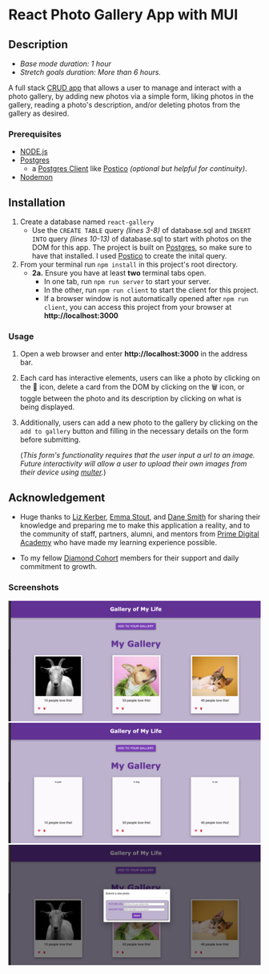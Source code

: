 # React Photo Gallery App with MUI

## Description
- _Base mode duration: 1 hour_
- _Stretch goals duration: More than 6 hours._

A full stack [CRUD app](https://www.freecodecamp.org/news/crud-operations-explained/) that allows a user to manage and interact with a photo gallery, by adding new photos via a simple form, liking photos in the gallery, reading a photo's description, and/or deleting photos from the gallery as desired.

### Prerequisites
* [NODE.js](https://nodejs.org/en)
* [Postgres](https://www.postgresql.org/)
    * a [Postgres Client](https://wiki.postgresql.org/wiki/PostgreSQL_Clients) like [Postico](https://eggerapps.at/postico/v1.php) _(optional but helpful for continuity)_.
* [Nodemon](https://www.npmjs.com/package/nodemon)

## Installation
1. Create a database named `react-gallery`
    * Use the `CREATE TABLE` query _(lines 3-8)_ of database.sql and `INSERT INTO` query _(lines 10-13)_ of database.sql to start with photos on the DOM for this app. The project is built on [Postgres](https://www.postgresql.org/download/), so make sure to have that installed. I used [Postico](https://eggerapps.at/postico/v1.php) to create the inital query.
2. From your terminal run `npm install` in this project's root directory.
    - **2a.** Ensure you have at least **two** terminal tabs open.
        - In one tab, run `npm run server` to start your server.
        - In the other, run `npm run client` to start the client for this project.
        - If a browser window is not automatically opened after `npm run client`, you can access this project from your browser at **http://localhost:3000**
### Usage
1. Open a web browser and enter **http://localhost:3000** in the address bar.
2. Each card has interactive elements, users can like a photo by clicking on the 🩷 icon, delete a card from the DOM by clicking on the 🗑️ icon, or toggle between the photo and its description by clicking on what is being displayed.
3. Additionally, users can add a new photo to the gallery by clicking on the `add to gallery` button and filling in the necessary details on the form before submitting.

    (_This form's functionality requires that the user input a url to an image. Future interactivity will allow a user to upload their own images from their device using [multer](https://github.com/expressjs/multer)._)

## Acknowledgement
* Huge thanks to [Liz Kerber](https://github.com/emkerber), [Emma Stout](https://github.com/emmastout01), and [Dane Smith](https://github.com/DoctorHowser) for sharing their knowledge and preparing me to make this application a reality, and to the community of staff, partners, alumni, and mentors from [Prime Digital Academy](www.primeacademy.io) who have made my learning experience possible.

* To my fellow [Diamond Cohort](https://github.com/orgs/PrimeAcademy/teams/diamond) members for their support and daily commitment to growth.


### Screenshots
<img src="wireframes/Screenshot 2023-06-04 at 3.30.51 PM.png" width="800"/>
<img src="wireframes/Screenshot 2023-06-04 at 3.44.46 PM.png" width="800"/>
<img src="wireframes/Screenshot 2023-06-04 at 3.31.00 PM.png" width="800"/>




